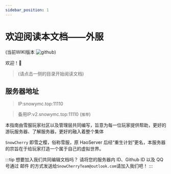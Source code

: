 ```yaml
---
sidebar_position: 1
---
```

# 欢迎阅读本文档——外服

(当前WIKI版本 ![github](https://img.shields.io/badge/Wiki-1.0.0-green.svg))

欢迎！👋
> (请点击一侧的目录开始阅读文档)

##  服务器地址

> IP:snowymc.top:11110


> 备用IP:v2.snowymc.top:11110 (`推荐`)


本指南由雪服玩家社区以及管理层共同编写，旨意为每一位玩家提供帮助，更好的游玩服务器、了解服务器，更好的融入着整个集体

`SnowCherry` 即雪之樱，俗称雪服，原 HaoServer 后经“重生计划”更名，本服务器的宗旨在于给玩家打造一个属于自己的虚拟世界。




:::tip
想要加入我们共同编辑文档吗？
请将您的服务器内 ID、Github ID 以及 QQ 号通过 邮件 的方式发送给`SnowCherryTeam@outlook.com`请加入我们吧！
:::



